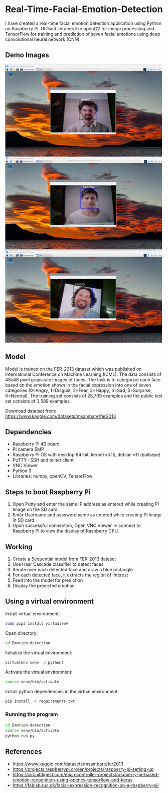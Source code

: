 # Real-Time-Facial-Emotion-Detection


I have created a real-time facial emotion detection application using Python on Raspberry Pi. Utilised libraries like openCV for image processing and TensorFlow for training and prediction of seven facial
emotions using deep convolutional neural network (CNN).


##  Demo Images
<img src="Img/1.png" width="500">
<img src="Img/2.png" width="500">
<img src="Img/3.png" width="500">


## Model

Model is trained on the FER-2013 dataset which was published on International Conference on Machine Learning (ICML). The data consists of 48x48 pixel grayscale images of faces. The task is to categorize each face based on the emotion shown in the facial expression into one of seven categories (0=Angry, 1=Disgust, 2=Fear, 3=Happy, 4=Sad, 5=Surprise, 6=Neutral). The training set consists of 28,709 examples and the public test set consists of 3,589 examples.

Download datatset from: https://www.kaggle.com/datasets/msambare/fer2013


## Dependencies
 
- Raspberry Pi 4B board
- Pi camera 5MP
- Raspberry Pi OS with desktop 64-bit, kernel v5.15, debian v11 (bullseye)
- PuTTY : SSH and telnet client
- VNC Viewer
- Python 3
- Libraries: numpy, openCV, TensorFlow




## Steps to boot Raspberry Pi

1. Open Putty and enter the same IP address as entered while creating Pi Image on the SD card.
2. Enter Username and password same as entered while creating Pi Image in SD card.
3. Upon successful connection, Open VNC Viewer → connect to Raspberry PI to view the display of Raspberry CPU.
## Working

1. Create a Sequential model from FER-2013 dataset
2. Use Haar Cascade classifier to detect faces
3. Iterate over each detected face and draw a blue rectangle
4. For each detected face, it extracts the region of interest
5. Feed into the model for prediction
6. Display the predicted emotion



## Using a virtual environment

Install virtual environment:
```bash
sudo pip3 install virtualenv  
```

Open directory:
```bash
cd Emotion-detection 
```

Initialize the virtual environment:
```bash
virtualenv venv -p python3  
```

Activate the virtual environment:
```bash
source venv/bin/activate 
```

Install python dependencies in the virtual environment:
```bash
pip install -r requirements.txt
```




### Running the program

```bash
cd Emotion-detection  
source venv/bin/activate 
python run.py  
```


## References

- https://www.kaggle.com/datasets/msambare/fer2013
- https://projects.raspberrypi.org/en/projects/raspberry-pi-setting-up
- https://circuitdigest.com/microcontroller-projects/raspberry-pi-based-emotion-recognition-using-opencv-tensorflow-and-keras
- https://fablab.ruc.dk/facial-expression-recognition-on-a-raspberry-pi/
